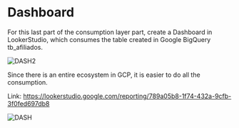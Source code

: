 # Dashboard

For this last part of the consumption layer part, create a Dashboard in LookerStudio, which consumes the table created in Google BigQuery tb_afiliados.

![DASH2](https://github.com/CusiTEC/Project-Course-Data-Engineering-/assets/104920177/48f42990-1994-4a26-9ba7-b9a1a6f383c6)

Since there is an entire ecosystem in GCP, it is easier to do all the consumption.

Link: https://lookerstudio.google.com/reporting/789a05b8-1f74-432a-9cfb-3f0fed697db8

![DASH](https://github.com/CusiTEC/Project-Course-Data-Engineering-/assets/104920177/b1e32e03-d140-4943-812b-ea35bf62d1f4)